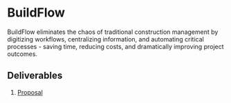 # BuildFlow
BuildFlow eliminates the chaos of traditional construction management by digitizing workflows, centralizing information, and automating critical processes - saving time, reducing costs, and dramatically improving project outcomes.

## Deliverables
1.  [Proposal](https://docs.google.com/presentation/d/1TT0aXZ6WQZndfO-bq4bQAc0YeoGveU6LjOr7kiof_WY/edit?usp=sharing)

